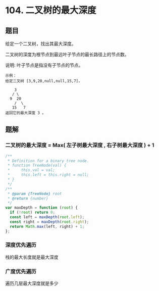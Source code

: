 # 104. 二叉树的最大深度

## 题目

给定一个二叉树，找出其最大深度。

二叉树的深度为根节点到最远叶子节点的最长路径上的节点数。

说明: 叶子节点是指没有子节点的节点。

```
示例：
给定二叉树 [3,9,20,null,null,15,7]，

    3
   / \
  9  20
    /  \
   15   7
返回它的最大深度 3 。
```

## 题解

### 二叉树的最大深度 = Max( 左子树最大深度 , 右子树最大深度 ) + 1

```JavaScript
/**
 * Definition for a binary tree node.
 * function TreeNode(val) {
 *     this.val = val;
 *     this.left = this.right = null;
 * }
 */
/**
 * @param {TreeNode} root
 * @return {number}
 */
var maxDepth = function (root) {
  if (!root) return 0;
  const left = maxDepth(root.left);
  const right = maxDepth(root.right);
  return Math.max(left, right) + 1;
};

```

### 深度优先遍历

栈的最大长度就是最大深度

### 广度优先遍历

遍历几层最大深度就是多少
